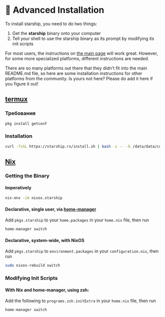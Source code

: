 # 🚀 Advanced Installation

To install starship, you need to do two things:

1. Get the **starship** binary onto your computer
1. Tell your shell to use the starship binary as its prompt by modifying its init scripts

For most users, the instructions on [the main page](/guide/#🚀-installation) will work great. However, for some more specialized platforms, different instructions are needed.

There are so many platforms out there that they didn't fit into the main README.md file, so here are some installation instructions for other platforms from the community. Is yours not here? Please do add it here if you figure it out!
## [termux](https://termux.com)
### Требования
```sh
pkg install getconf
```

### Installation
```sh
curl -fsSL https://starship.rs/install.sh | bash -s -- -b /data/data/com.termux/files/usr/bin
```

## [Nix](https://nixos.wiki/wiki/Nix)

### Getting the Binary

#### Imperatively

```sh
nix-env -iA nixos.starship
```

#### Declarative, single user, via [home-manager](home-manager)

Add `pkgs.starship` to your `home.packages` in your `home.nix` file, then run

```sh
home-manager switch
```

#### Declarative, system-wide, with NixOS

Add `pkgs.starship` to `environment.packages` in your `configuration.nix`, then run

```sh
sudo nixos-rebuild switch
```

### Modifying Init Scripts

#### With Nix and home-manager, using zsh:

Add the following to `programs.zsh.initExtra` in your `home.nix` file, then run

```sh
home-manager switch
```
